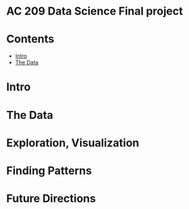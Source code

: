 AC 209 Data Science Final project 
===================

# Contents
- [Intro](#intro) 
- [The Data](#the-data) 

# Intro

# The Data

# Exploration, Visualization

# Finding Patterns

# Future Directions

